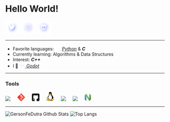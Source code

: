 # Hello World!

[<img src="assets/icons/FontAwesome/twitter.png" width="46pt" />](https://twitter.com/GersonFeDutra)
[<img src="assets/icons/FontAwesome/instagram.png" width="46pt" />](https://www.instagram.com/gersonfedutra/)
[<img src="assets/icons/FontAwesome/itch-io.png" width="46pt" />](https://liinky.itch.io/) 
<!-- [<img src="assets/icons/FontAwesome/gamepad.png" width="46pt" />](https://github.com/Misignu) -->

---

- Favorite languages: <img src="assets/icons/FontAwesome/python.svg" width=18pt /> [_Python_](https://www.python.org/) & _**C**_
- Currently learning: Algorithms & Data Structures
- Interest: _**C++**_
- I 💙 [<img src="assets/icons/Godot/godot.svg" width=18pt> *Godot*](https://godotengine.org/)

---
### Tools

<img src="https://upload.wikimedia.org/wikipedia/commons/9/9a/Visual_Studio_Code_1.35_icon.svg" width=24pt> <!-- &emsp; --> <!-- <img src="https://raw.githubusercontent.com/edent/SuperTinyIcons/master/images/svg/html5.svg" width=24pt> --> <!-- &emsp; --> <!-- <img src="https://raw.githubusercontent.com/edent/SuperTinyIcons/master/images/svg/css3.svg" width=24pt> --> <!-- &emsp; --> <!-- <img src="https://raw.githubusercontent.com/edent/SuperTinyIcons/master/images/svg/javascript.svg" width=24pt> --> &emsp; <img src="assets/icons/Git/git.svg" width=24pt> &emsp; <img src="https://raw.githubusercontent.com/edent/SuperTinyIcons/master/images/svg/github.svg" width=24pt/> &emsp; <img src="https://raw.githubusercontent.com/garrett/Tux/main/tux.svg" width=24pt/> &emsp; <img src="https://raw.githubusercontent.com/odb/official-bash-logo/master/assets/Logos/Icons/SVG/16x16.svg" width=24pt/> &emsp; <!-- <img src="https://raw.githubusercontent.com/simple-icons/simple-icons/develop/icons/vim.svg" width=24pt/> --> <!-- &emsp; --><img src="https://www.vim.org/images/vim_small.gif" width=24pt/> &emsp; <img src="assets/icons/NeoVim/neovim-icon.svg" width=20pt>

---

<img alt="GersonFeDutra Github Stats" src="https://github-readme-stats.vercel.app/api?username=GersonFeDutra&show_icons=true&hide_border=true&theme=synthwave&hide=stars,prs,issues,contribs"> ![Top Langs](https://github-readme-stats.vercel.app/api/top-langs/?username=GersonFeDutra&layout=compact&theme=synthwave&hide_border=true)
